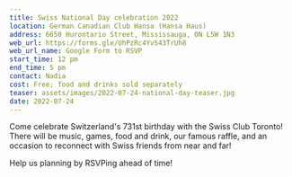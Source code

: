 ```yaml
---
title: Swiss National Day celebration 2022
location: German Canadian Club Hansa (Hansa Haus)
address: 6650 Hurontario Street, Mississauga, ON L5W 1N3
web_url: https://forms.gle/UhPzRc4Yv543TrUh8
web_url_name: Google Form to RSVP
start_time: 12 pm
end_time: 5 pm
contact: Nadia
cost: Free; food and drinks sold separately
teaser: assets/images/2022-07-24-national-day-teaser.jpg
date: 2022-07-24
---
```


Come celebrate Switzerland's 731st birthday with the Swiss Club Toronto! There
will be music, games, food and drink, our famous raffle, and an occasion to
reconnect with Swiss friends from near and far!

Help us planning by RSVPing ahead of time!
